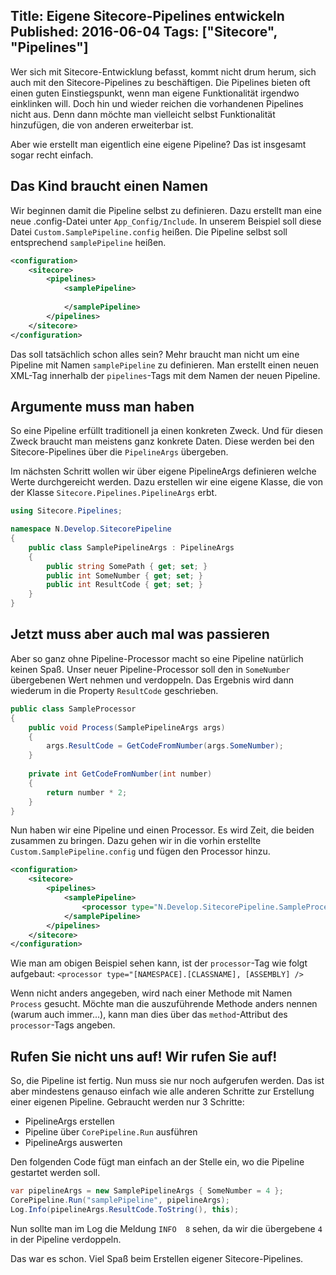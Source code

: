 Title: Eigene Sitecore-Pipelines entwickeln
Published: 2016-06-04
Tags: ["Sitecore", "Pipelines"]
---
Wer sich mit Sitecore-Entwicklung befasst, kommt nicht drum herum, sich auch mit den Sitecore-Pipelines zu beschäftigen.
Die Pipelines bieten oft einen guten Einstiegspunkt, wenn man eigene Funktionalität irgendwo einklinken will.
Doch hin und wieder reichen die vorhandenen Pipelines nicht aus. Denn dann möchte man vielleicht selbst Funktionalität
hinzufügen, die von anderen erweiterbar ist.

Aber wie erstellt man eigentlich eine eigene Pipeline? Das ist insgesamt sogar recht einfach.

## Das Kind braucht einen Namen
Wir beginnen damit die Pipeline selbst zu definieren. Dazu erstellt man eine neue .config-Datei unter 
`App_Config/Include`. In unserem Beispiel soll diese Datei `Custom.SamplePipeline.config` heißen. Die Pipeline selbst soll entsprechend `samplePipeline` heißen.<!-- Read More -->

```xml
<configuration>
    <sitecore>
        <pipelines>
            <samplePipeline>
            
            </samplePipeline>
        </pipelines>
    </sitecore>
</configuration>
```

Das soll tatsächlich schon alles sein? Mehr braucht man nicht um eine Pipeline mit Namen `samplePipeline` zu definieren. Man erstellt einen neuen XML-Tag innerhalb der `pipelines`-Tags mit dem Namen der neuen Pipeline.

## Argumente muss man haben
So eine Pipeline erfüllt traditionell ja einen konkreten Zweck. Und für diesen Zweck braucht man meistens ganz konkrete Daten.
Diese werden bei den Sitecore-Pipelines über die `PipelineArgs` übergeben.

Im nächsten Schritt wollen wir über eigene PipelineArgs definieren welche Werte durchgereicht werden.
Dazu erstellen wir eine eigene Klasse, die von der Klasse `Sitecore.Pipelines.PipelineArgs` erbt.

```csharp
using Sitecore.Pipelines;

namespace N.Develop.SitecorePipeline
{
    public class SamplePipelineArgs : PipelineArgs
    {
        public string SomePath { get; set; }
        public int SomeNumber { get; set; }
        public int ResultCode { get; set; }
    }
}
``` 

## Jetzt muss aber auch mal was passieren
Aber so ganz ohne Pipeline-Processor macht so eine Pipeline natürlich keinen Spaß. Unser neuer Pipeline-Processor soll den in `SomeNumber` übergebenen Wert nehmen und verdoppeln. Das Ergebnis wird dann wiederum in die Property `ResultCode` geschrieben.
 
```csharp
public class SampleProcessor
{
    public void Process(SamplePipelineArgs args)
    {
        args.ResultCode = GetCodeFromNumber(args.SomeNumber);
    }
    
    private int GetCodeFromNumber(int number)
    {
        return number * 2;
    }
}
```

Nun haben wir eine Pipeline und einen Processor. Es wird Zeit, die beiden zusammen zu bringen. Dazu gehen wir in die vorhin erstellte `Custom.SamplePipeline.config` und fügen den Processor hinzu.

```xml
<configuration>
    <sitecore>
        <pipelines>
            <samplePipeline>
                <processor type="N.Develop.SitecorePipeline.SampleProcessor, N.Develop.SitecorePipeline" />
            </samplePipeline>
        </pipelines>
    </sitecore>
</configuration>
```
Wie man am obigen Beispiel sehen kann, ist der `processor`-Tag wie folgt aufgebaut:
`<processor type="[NAMESPACE].[CLASSNAME], [ASSEMBLY] />`

Wenn nicht anders angegeben, wird nach einer Methode mit Namen `Process` gesucht. Möchte man die auszuführende Methode anders nennen (warum auch immer...), kann man dies über das `method`-Attribut des `processor`-Tags angeben.

## Rufen Sie nicht uns auf! Wir rufen Sie auf!
So, die Pipeline ist fertig. Nun muss sie nur noch aufgerufen werden. Das ist aber mindestens genauso einfach wie alle anderen Schritte zur Erstellung einer eigenen Pipeline. Gebraucht werden nur 3 Schritte: 
* PipelineArgs erstellen
* Pipeline über `CorePipeline.Run` ausführen
* PipelineArgs auswerten

Den folgenden Code fügt man einfach an der Stelle ein, wo die Pipeline gestartet werden soll.

```csharp
var pipelineArgs = new SamplePipelineArgs { SomeNumber = 4 };
CorePipeline.Run("samplePipeline", pipelineArgs);
Log.Info(pipelineArgs.ResultCode.ToString(), this);
```

Nun sollte man im Log die Meldung `INFO  8` sehen, da wir die übergebene `4` in der Pipeline verdoppeln.

Das war es schon. Viel Spaß beim Erstellen eigener Sitecore-Pipelines.